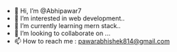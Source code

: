 - 👋 Hi, I’m @Abhipawar7
- 👀 I’m interested in web development..
- 🌱 I’m currently learning mern stack..
- 💞️ I’m looking to collaborate on ...
- 📫 How to reach me : pawarabhishek814@gmail.com



<!---
Abhipawar7/Abhipawar7 is a ✨ special ✨ repository because its `README.md` (this file) appears on your GitHub profile.
You can click the Preview link to take a look at your changes.
--->
